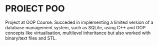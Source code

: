 # PROIECT POO
 
Project at OOP Course. Succeded in implementing a limited version of a database management system, such as SQLite, using C++ and OOP concepts like virtualisation, multilevel inheritance but also worked with binary/text files and STL. 
